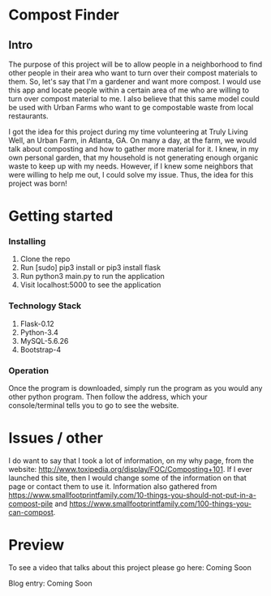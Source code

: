 # Compost Finder
## Intro

The purpose of this project will be to allow people in a neighborhood to find other people in their area who want to turn over their compost materials to them. So, let's say that I'm a gardener and want more compost. I would use this app and locate people within a certain area of me who are willing to turn over compost material to me. I also believe that this same model could be used with Urban Farms who want to ge compostable waste from local restaurants.

I got the idea for this project during my time volunteering at Truly Living Well, an Urban Farm, in Atlanta, GA. On many a day, at the farm, we would talk about composting and how to gather more material for it. I knew, in my own personal garden, that my household is not generating enough organic waste to keep up with my needs. However, if I knew some neighbors that were willing to help me out, I could solve my issue. Thus, the idea for this project was born!  

# Getting started
### Installing

1. Clone the repo
2. Run [sudo] pip3 install or pip3 install flask
3. Run python3 main.py to run the application
6. Visit localhost:5000 to see the application

### Technology Stack

1. Flask-0.12
2. Python-3.4
3. MySQL-5.6.26
4. Bootstrap-4

### Operation

Once the program is downloaded, simply run the program as you would any other python program.
Then follow the address, which your console/terminal tells you to go to see the
website.

# Issues / other 

I do want to say that I took a lot of information, on my why page, from the website: http://www.toxipedia.org/display/FOC/Composting+101. If I ever launched this site, then I would change some of the information on that 
page or contact them to use it. Information also gathered from https://www.smallfootprintfamily.com/10-things-you-should-not-put-in-a-compost-pile and https://www.smallfootprintfamily.com/100-things-you-can-compost.

# Preview

To see a video that talks about this project please go here: Coming Soon

Blog entry: Coming Soon





